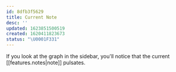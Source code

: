 ```yaml
---
id: 8dfb3f5629
title: Current Note
desc: ''
updated: 1623851500519
created: 1620411823673
status: "\U0001F331"
---
```


If you look at the graph in the sidebar, you'll notice that the current [[features.notes|note]] pulsates.

